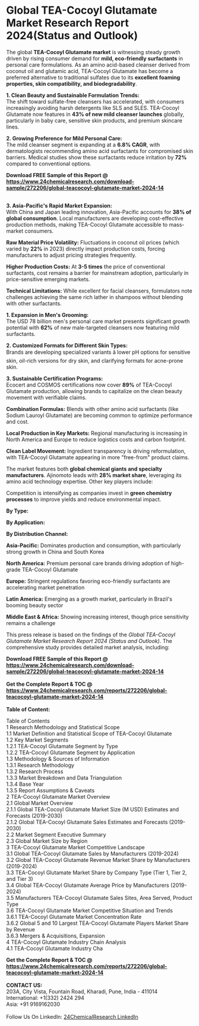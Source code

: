 <h1>Global TEA-Cocoyl Glutamate Market Research Report 2024(Status and Outlook)</h1><p>The global <strong>TEA-Cocoyl Glutamate market</strong> is witnessing steady growth driven by rising consumer demand for <strong>mild, eco-friendly surfactants</strong> in personal care formulations. As an amino acid-based cleanser derived from coconut oil and glutamic acid, TEA-Cocoyl Glutamate has become a preferred alternative to traditional sulfates due to its <strong>excellent foaming properties, skin compatibility, and biodegradability</strong>.</p><p><strong>1. Clean Beauty and Sustainable Formulation Trends:</strong><br>
The shift toward sulfate-free cleansers has accelerated, with consumers increasingly avoiding harsh detergents like SLS and SLES. TEA-Cocoyl Glutamate now features in <strong>43% of new mild cleanser launches</strong> globally, particularly in baby care, sensitive skin products, and premium skincare lines.</p><p><strong>2. Growing Preference for Mild Personal Care:</strong><br>
The mild cleanser segment is expanding at a <strong>6.8% CAGR</strong>, with dermatologists recommending amino acid surfactants for compromised skin barriers. Medical studies show these surfactants reduce irritation by <strong>72%</strong> compared to conventional options.</p><div><b>Download FREE Sample of this Report @ 
            <a href="https://www.24chemicalresearch.com/download-sample/272206/global-teacocoyl-glutamate-market-2024-14">
            https://www.24chemicalresearch.com/download-sample/272206/global-teacocoyl-glutamate-market-2024-14</a></b></div><br><p><strong>3. Asia-Pacific's Rapid Market Expansion:</strong><br>
With China and Japan leading innovation, Asia-Pacific accounts for <strong>38% of global consumption</strong>. Local manufacturers are developing cost-effective production methods, making TEA-Cocoyl Glutamate accessible to mass-market consumers.</p><p><strong>Raw Material Price Volatility:</strong> Fluctuations in coconut oil prices (which varied by <strong>22%</strong> in 2023) directly impact production costs, forcing manufacturers to adjust pricing strategies frequently.</p><p><strong>Higher Production Costs:</strong> At <strong>3-5 times</strong> the price of conventional surfactants, cost remains a barrier for mainstream adoption, particularly in price-sensitive emerging markets.</p><p><strong>Technical Limitations:</strong> While excellent for facial cleansers, formulators note challenges achieving the same rich lather in shampoos without blending with other surfactants.</p><p><strong>1. Expansion in Men's Grooming:</strong><br>
The USD 78 billion men's personal care market presents significant growth potential with <strong>62%</strong> of new male-targeted cleansers now featuring mild surfactants.</p><p><strong>2. Customized Formats for Different Skin Types:</strong><br>
Brands are developing specialized variants â lower pH options for sensitive skin, oil-rich versions for dry skin, and clarifying formats for acne-prone skin.</p><p><strong>3. Sustainable Certification Programs:</strong><br>
Ecocert and COSMOS certifications now cover <strong>89%</strong> of TEA-Cocoyl Glutamate production, allowing brands to capitalize on the clean beauty movement with verifiable claims.</p><p><strong>Combination Formulas:</strong> Blends with other amino acid surfactants (like Sodium Lauroyl Glutamate) are becoming common to optimize performance and cost.</p><p><strong>Local Production in Key Markets:</strong> Regional manufacturing is increasing in North America and Europe to reduce logistics costs and carbon footprint.</p><p><strong>Clean Label Movement:</strong> Ingredient transparency is driving reformulation, with TEA-Cocoyl Glutamate appearing in more "free-from" product claims.</p><p>The market features both <strong>global chemical giants and specialty manufacturers</strong>. Ajinomoto leads with <strong>28% market share</strong>, leveraging its amino acid technology expertise. Other key players include:</p><p>Competition is intensifying as companies invest in <strong>green chemistry processes</strong> to improve yields and reduce environmental impact.</p><p><strong>By Type:</strong></p><p><strong>By Application:</strong></p><p><strong>By Distribution Channel:</strong></p><p><strong>Asia-Pacific:</strong> Dominates production and consumption, with particularly strong growth in China and South Korea</p><p><strong>North America:</strong> Premium personal care brands driving adoption of high-grade TEA-Cocoyl Glutamate</p><p><strong>Europe:</strong> Stringent regulations favoring eco-friendly surfactants are accelerating market penetration</p><p><strong>Latin America:</strong> Emerging as a growth market, particularly in Brazil's booming beauty sector</p><p><strong>Middle East &amp; Africa:</strong> Showing increasing interest, though price sensitivity remains a challenge</p><p>This press release is based on the findings of the <em>Global TEA-Cocoyl Glutamate Market Research Report 2024 (Status and Outlook)</em>. The comprehensive study provides detailed market analysis, including:</p><div><b>Download FREE Sample of this Report @ 
            <a href="https://www.24chemicalresearch.com/download-sample/272206/global-teacocoyl-glutamate-market-2024-14">
            https://www.24chemicalresearch.com/download-sample/272206/global-teacocoyl-glutamate-market-2024-14</a></b></div><br><div><b>Get the Complete Report & TOC @ 
            <a href="https://www.24chemicalresearch.com/reports/272206/global-teacocoyl-glutamate-market-2024-14">
            https://www.24chemicalresearch.com/reports/272206/global-teacocoyl-glutamate-market-2024-14</a></b></div><br>
            <b>Table of Content:</b><p>Table of Contents<br />
1 Research Methodology and Statistical Scope<br />
1.1 Market Definition and Statistical Scope of TEA-Cocoyl Glutamate<br />
1.2 Key Market Segments<br />
1.2.1 TEA-Cocoyl Glutamate Segment by Type<br />
1.2.2 TEA-Cocoyl Glutamate Segment by Application<br />
1.3 Methodology & Sources of Information<br />
1.3.1 Research Methodology<br />
1.3.2 Research Process<br />
1.3.3 Market Breakdown and Data Triangulation<br />
1.3.4 Base Year<br />
1.3.5 Report Assumptions & Caveats<br />
2 TEA-Cocoyl Glutamate Market Overview<br />
2.1 Global Market Overview<br />
2.1.1 Global TEA-Cocoyl Glutamate Market Size (M USD) Estimates and Forecasts (2019-2030)<br />
2.1.2 Global TEA-Cocoyl Glutamate Sales Estimates and Forecasts (2019-2030)<br />
2.2 Market Segment Executive Summary<br />
2.3 Global Market Size by Region<br />
3 TEA-Cocoyl Glutamate Market Competitive Landscape<br />
3.1 Global TEA-Cocoyl Glutamate Sales by Manufacturers (2019-2024)<br />
3.2 Global TEA-Cocoyl Glutamate Revenue Market Share by Manufacturers (2019-2024)<br />
3.3 TEA-Cocoyl Glutamate Market Share by Company Type (Tier 1, Tier 2, and Tier 3)<br />
3.4 Global TEA-Cocoyl Glutamate Average Price by Manufacturers (2019-2024)<br />
3.5 Manufacturers TEA-Cocoyl Glutamate Sales Sites, Area Served, Product Type<br />
3.6 TEA-Cocoyl Glutamate Market Competitive Situation and Trends<br />
3.6.1 TEA-Cocoyl Glutamate Market Concentration Rate<br />
3.6.2 Global 5 and 10 Largest TEA-Cocoyl Glutamate Players Market Share by Revenue<br />
3.6.3 Mergers & Acquisitions, Expansion<br />
4 TEA-Cocoyl Glutamate Industry Chain Analysis<br />
4.1 TEA-Cocoyl Glutamate Industry Cha</p><div><b>Get the Complete Report & TOC @ 
            <a href="https://www.24chemicalresearch.com/reports/272206/global-teacocoyl-glutamate-market-2024-14">
            https://www.24chemicalresearch.com/reports/272206/global-teacocoyl-glutamate-market-2024-14</a></b></div><br><b>CONTACT US:</b><br>
            203A, City Vista, Fountain Road, Kharadi, Pune, India - 411014<br>
            International: +1(332) 2424 294<br>
            Asia: +91 9169162030 <br><br>
            Follow Us On LinkedIn: <a href="https://www.linkedin.com/company/24chemicalresearch/">24ChemicalResearch LinkedIn</a>